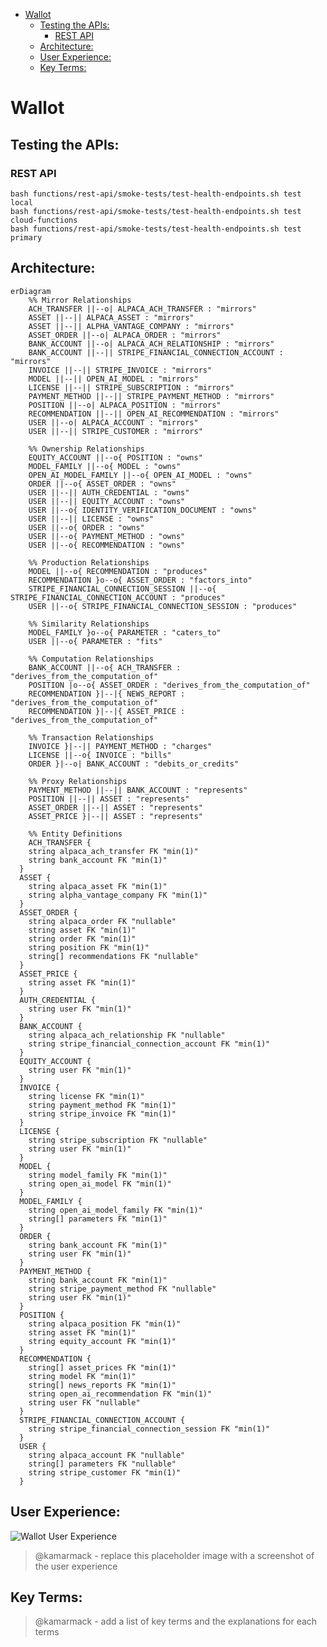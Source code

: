 <!-- START doctoc generated TOC please keep comment here to allow auto update -->
<!-- DON'T EDIT THIS SECTION, INSTEAD RE-RUN doctoc TO UPDATE -->

- [Wallot](#wallot)
  - [Testing the APIs:](#testing-the-apis)
    - [REST API](#rest-api)
  - [Architecture:](#architecture)
  - [User Experience:](#user-experience)
  - [Key Terms:](#key-terms)

<!-- END doctoc generated TOC please keep comment here to allow auto update -->

# Wallot

## Testing the APIs:

### REST API

```
bash functions/rest-api/smoke-tests/test-health-endpoints.sh test local
bash functions/rest-api/smoke-tests/test-health-endpoints.sh test cloud-functions
bash functions/rest-api/smoke-tests/test-health-endpoints.sh test primary
```

## Architecture:

```mermaid
erDiagram
	%% Mirror Relationships
	ACH_TRANSFER ||--o| ALPACA_ACH_TRANSFER : "mirrors"
	ASSET ||--|| ALPACA_ASSET : "mirrors"
	ASSET ||--|| ALPHA_VANTAGE_COMPANY : "mirrors"
	ASSET_ORDER ||--o| ALPACA_ORDER : "mirrors"
	BANK_ACCOUNT ||--o| ALPACA_ACH_RELATIONSHIP : "mirrors"
	BANK_ACCOUNT ||--|| STRIPE_FINANCIAL_CONNECTION_ACCOUNT : "mirrors"
	INVOICE ||--|| STRIPE_INVOICE : "mirrors"
	MODEL ||--|| OPEN_AI_MODEL : "mirrors"
	LICENSE ||--|| STRIPE_SUBSCRIPTION : "mirrors"
	PAYMENT_METHOD ||--|| STRIPE_PAYMENT_METHOD : "mirrors"
	POSITION ||--o| ALPACA_POSITION : "mirrors"
	RECOMMENDATION ||--|| OPEN_AI_RECOMMENDATION : "mirrors"
	USER ||--o| ALPACA_ACCOUNT : "mirrors"
	USER ||--|| STRIPE_CUSTOMER : "mirrors"

	%% Ownership Relationships
	EQUITY_ACCOUNT ||--o{ POSITION : "owns"
	MODEL_FAMILY ||--o{ MODEL : "owns"
	OPEN_AI_MODEL_FAMILY ||--o{ OPEN_AI_MODEL : "owns"
	ORDER ||--o{ ASSET_ORDER : "owns"
	USER ||--|| AUTH_CREDENTIAL : "owns"
	USER ||--|| EQUITY_ACCOUNT : "owns"
	USER ||--o{ IDENTITY_VERIFICATION_DOCUMENT : "owns"
	USER ||--|| LICENSE : "owns"
	USER ||--o{ ORDER : "owns"
	USER ||--o{ PAYMENT_METHOD : "owns"
	USER ||--o{ RECOMMENDATION : "owns"

	%% Production Relationships
	MODEL ||--o{ RECOMMENDATION : "produces"
	RECOMMENDATION }o--o{ ASSET_ORDER : "factors_into"
	STRIPE_FINANCIAL_CONNECTION_SESSION ||--o{ STRIPE_FINANCIAL_CONNECTION_ACCOUNT : "produces"
	USER ||--o{ STRIPE_FINANCIAL_CONNECTION_SESSION : "produces"

	%% Similarity Relationships
	MODEL_FAMILY }o--o{ PARAMETER : "caters_to"
	USER ||--o{ PARAMETER : "fits"

	%% Computation Relationships
	BANK_ACCOUNT ||--o{ ACH_TRANSFER : "derives_from_the_computation_of"
	POSITION |o--o{ ASSET_ORDER : "derives_from_the_computation_of"
	RECOMMENDATION }|--|{ NEWS_REPORT : "derives_from_the_computation_of"
	RECOMMENDATION }|--|{ ASSET_PRICE : "derives_from_the_computation_of"

	%% Transaction Relationships
	INVOICE }|--|| PAYMENT_METHOD : "charges"
	LICENSE ||--o{ INVOICE : "bills"
	ORDER }|--o| BANK_ACCOUNT : "debits_or_credits"

	%% Proxy Relationships
	PAYMENT_METHOD ||--|| BANK_ACCOUNT : "represents"
	POSITION ||--|| ASSET : "represents"
	ASSET_ORDER ||--|| ASSET : "represents"
	ASSET_PRICE }|--|| ASSET : "represents"

	%% Entity Definitions
	ACH_TRANSFER {
    string alpaca_ach_transfer FK "min(1)"
    string bank_account FK "min(1)"
  }
  ASSET {
    string alpaca_asset FK "min(1)"
    string alpha_vantage_company FK "min(1)"
  }
  ASSET_ORDER {
    string alpaca_order FK "nullable"
    string asset FK "min(1)"
    string order FK "min(1)"
    string position FK "min(1)"
    string[] recommendations FK "nullable"
  }
  ASSET_PRICE {
    string asset FK "min(1)"
  }
  AUTH_CREDENTIAL {
    string user FK "min(1)"
  }
  BANK_ACCOUNT {
    string alpaca_ach_relationship FK "nullable"
    string stripe_financial_connection_account FK "min(1)"
  }
  EQUITY_ACCOUNT {
    string user FK "min(1)"
  }
  INVOICE {
    string license FK "min(1)"
    string payment_method FK "min(1)"
    string stripe_invoice FK "min(1)"
  }
  LICENSE {
    string stripe_subscription FK "nullable"
    string user FK "min(1)"
  }
  MODEL {
    string model_family FK "min(1)"
    string open_ai_model FK "min(1)"
  }
  MODEL_FAMILY {
    string open_ai_model_family FK "min(1)"
    string[] parameters FK "min(1)"
  }
  ORDER {
    string bank_account FK "min(1)"
    string user FK "min(1)"
  }
  PAYMENT_METHOD {
    string bank_account FK "min(1)"
    string stripe_payment_method FK "nullable"
    string user FK "min(1)"
  }
  POSITION {
    string alpaca_position FK "min(1)"
    string asset FK "min(1)"
    string equity_account FK "min(1)"
  }
  RECOMMENDATION {
    string[] asset_prices FK "min(1)"
    string model FK "min(1)"
    string[] news_reports FK "min(1)"
    string open_ai_recommendation FK "min(1)"
    string user FK "nullable"
  }
  STRIPE_FINANCIAL_CONNECTION_ACCOUNT {
    string stripe_financial_connection_session FK "min(1)"
  }
  USER {
    string alpaca_account FK "nullable"
    string[] parameters FK "nullable"
    string stripe_customer FK "min(1)"
  }
```

## User Experience:

![Wallot User Experience](readme-media/wallot-user-experience.png)

> @kamarmack - replace this placeholder image with a screenshot of the user experience

## Key Terms:

> @kamarmack - add a list of key terms and the explanations for each terms
